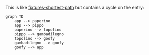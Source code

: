 This is like [fixtures-shortest-path](../fixtures-shortest-path/README.md) but contains a cycle on the entry:

```mermaid
graph TD
    app --> paperino
    app --> pippo
    paperino --> topolino
    pippo --> gambadilegno
    topolino --> goofy
    gambadilegno --> goofy
    goofy --> app
```
